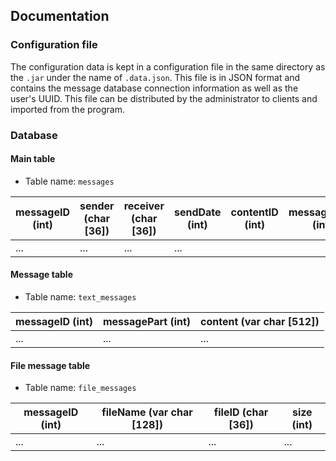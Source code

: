 ## Documentation
### Configuration file
The configuration data is kept in a configuration file in the same directory as the `.jar` under the name of `.data.json`. This file is in JSON format and contains the message database connection information as well as the user's UUID. This file can be distributed by the administrator to clients and imported from the program. 

### Database
#### Main table
* Table name: `messages`

| messageID (int) | sender (char [36]) | receiver (char [36]) | sendDate (int) | contentID (int) | messageType (int) |
|-----------------|--------------------|----------------------|----------------|-----------------|-------------------|
| ...             | ...                | ...                  | ...            |                 |                   |

#### Message table
* Table name: `text_messages`

| messageID (int) | messagePart (int) | content (var char [512]) |
|-----------------|-------------------|--------------------------|
| ...             | ...               | ...                      |

#### File message table
* Table name: `file_messages`

| messageID (int) | fileName (var char [128]) | fileID (char [36]) | size (int) |
|-----------------|---------------------------|------------------------|------------|
| ...             | ...                       | ...                    | ...        |